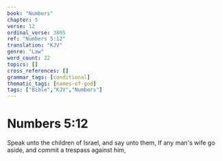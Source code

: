 ```yaml
---
book: "Numbers"
chapter: 5
verse: 12
ordinal_verse: 3805
ref: "Numbers 5:12"
translation: "KJV"
genre: "Law"
word_count: 22
topics: []
cross_references: []
grammar_tags: [conditional]
thematic_tags: [names-of-god]
tags: ["Bible","KJV","Numbers"]
---
```


# Numbers 5:12

Speak unto the children of Israel, and say unto them, If any man's wife go aside, and commit a trespass against him,
